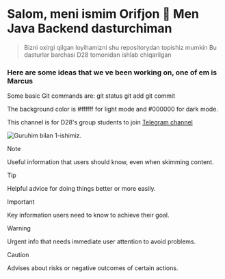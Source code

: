 # Salom, meni ismim Orifjon 👋 Men Java Backend dasturchiman

> Bizni oxirgi qilgan loyihamizni shu repositorydan topishiz mumkin
> Bu dasturlar barchasi D28 tomonidan ishlab chiqarilgan

### Here are some ideas that we ve been working on, one of em is Marcus

Some basic Git commands are:
git status
git add
git commit

The background color is #ffffff for light mode and #000000 for dark mode.

This channel is for D28's group students to join [Telegram channel](https://t.me/generationd28)

![Guruhim bilan 1-ishimiz.](https://www.investopedia.com/thmb/Hj1P-xlGWiSIJdan7ZTLDdo-Yag=/750x0/filters:no_upscale():max_bytes(150000):strip_icc():format(webp)/GettyImages-1258636884-2855385e7dc8472cb2382bb220aea43b.jpg)

> [!NOTE]
> Useful information that users should know, even when skimming content.

> [!TIP]
> Helpful advice for doing things better or more easily.

> [!IMPORTANT]
> Key information users need to know to achieve their goal.

> [!WARNING]
> Urgent info that needs immediate user attention to avoid problems.

> [!CAUTION]
> Advises about risks or negative outcomes of certain actions.
